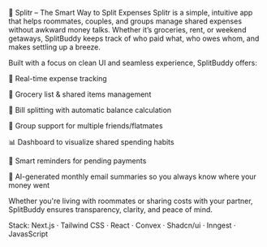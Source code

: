 🚀 Splitr – The Smart Way to Split Expenses
Splitr is a simple, intuitive app that helps roommates, couples, and groups manage shared expenses without awkward money talks. Whether it’s groceries, rent, or weekend getaways, SplitBuddy keeps track of who paid what, who owes whom, and makes settling up a breeze.

Built with a focus on clean UI and seamless experience, SplitBuddy offers:

💸 Real-time expense tracking

🛒 Grocery list & shared items management

🧾 Bill splitting with automatic balance calculation

👫 Group support for multiple friends/flatmates

📊 Dashboard to visualize shared spending habits

🔔 Smart reminders for pending payments

🧠 AI-generated monthly email summaries so you always know where your money went

Whether you're living with roommates or sharing costs with your partner, SplitBuddy ensures transparency, clarity, and peace of mind.

Stack: Next.js · Tailwind CSS · React · Convex · Shadcn/ui · Inngest · JavasScript
